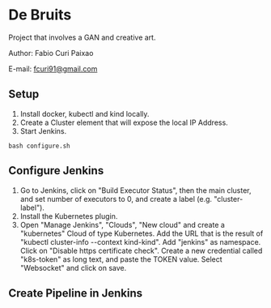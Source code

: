 # De Bruits

Project that involves a GAN and creative art.

Author: Fabio Curi Paixao 

E-mail: fcuri91@gmail.com

## Setup

1. Install docker, kubectl and kind locally.
2. Create a Cluster element that will expose the local IP Address.
3. Start Jenkins.

```
bash configure.sh
```

## Configure Jenkins

1. Go to Jenkins, click on "Build Executor Status", then the main cluster, and set number of executors to 0, and create a label (e.g. "cluster-label").
2. Install the Kubernetes plugin.
3. Open "Manage Jenkins", "Clouds", "New cloud" and create a "kubernetes" Cloud of type Kubernetes.
   Add the URL that is the result of "kubectl cluster-info --context kind-kind".
   Add "jenkins" as namespace.
   Click on "Disable https certificate check".
   Create a new credential called "k8s-token" as long text, and paste the TOKEN value.
   Select "Websocket" and click on save.

## Create Pipeline in Jenkins